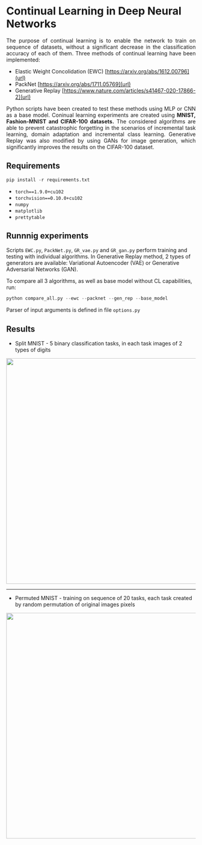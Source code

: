 # Continual Learning in Deep Neural Networks

<p align="justify"> The purpose of continual learning is to enable the network to train on sequence of datasets, without a significant decrease in the classification accuracy of each of them. Three methods of continual learning have been implemented: </p> 

- Elastic Weight Concolidation (EWC) [https://arxiv.org/abs/1612.00796](url)
- PackNet [https://arxiv.org/abs/1711.05769](url)
- Generative Replay [https://www.nature.com/articles/s41467-020-17866-2](url)

<p align="justify"> Python scripts have been created to test these methods using MLP or CNN as a base model. Coninual learning experiments are created using <b>MNIST, Fashion-MNIST and CIFAR-100 datasets.</b> The considered algorithms are able to prevent catastrophic forgetting in the scenarios of incremental task learning, domain adaptation and incremental class learning. Generative Replay was also modified by using GANs for image generation, which significantly improves the results on the CIFAR-100 dataset. </p>

## Requirements
```python
pip install -r requirements.txt
```
- `torch==1.9.0+cu102`
- `torchvision==0.10.0+cu102`
- `numpy`
- `matplotlib`
- `prettytable`

## Runnnig experiments
Scripts `EWC.py`, `PackNet.py`, `GR_vae.py` and `GR_gan.py` perform training and testing with individual algorithms. In Generative Replay method, 2 types of generators are available: Variational Autoencoder (VAE) or Generative Adversarial Networks (GAN).

To compare all 3 algorithms, as well as base model without CL capabilities, run:
```python
python compare_all.py --ewc --packnet --gen_rep --base_model
```

Parser of input arguments is defined in file `options.py` 

## Results
- Split MNIST - 5 binary classification tasks, in each task images of 2 types of digits

<p align="center">
<img src="https://user-images.githubusercontent.com/92218640/138709936-cd91809a-7267-46e8-8502-2a6620bf3c0f.png" width="600">
</p>

---

- Permuted MNIST - training on sequence of 20 tasks, each task created by random permutation of original images pixels

<p align="center">
<img src="https://user-images.githubusercontent.com/92218640/138709586-d4bdd95e-bb6a-40e0-96b2-d518f807b736.png" width="600">
</p>
